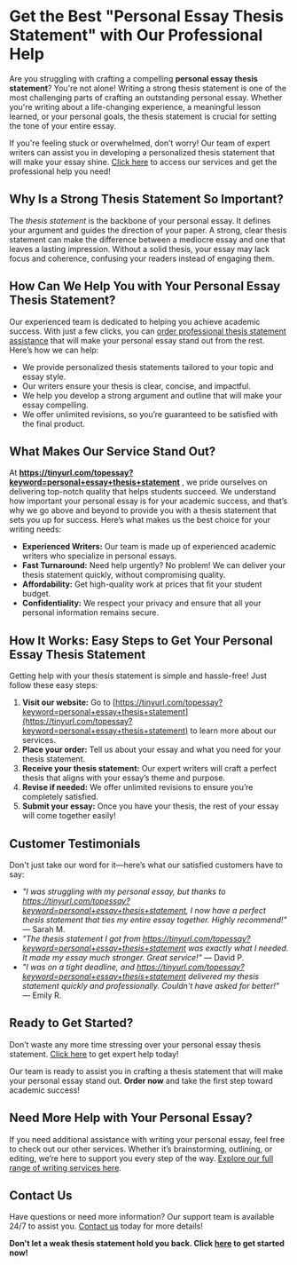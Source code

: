# Get the Best "Personal Essay Thesis Statement" with Our Professional Help

Are you struggling with crafting a compelling **personal essay thesis statement**? You're not alone! Writing a strong thesis statement is one of the most challenging parts of crafting an outstanding personal essay. Whether you're writing about a life-changing experience, a meaningful lesson learned, or your personal goals, the thesis statement is crucial for setting the tone of your entire essay.

If you're feeling stuck or overwhelmed, don’t worry! Our team of expert writers can assist you in developing a personalized thesis statement that will make your essay shine. [Click here](https://tinyurl.com/topessay?keyword=personal+essay+thesis+statement) to access our services and get the professional help you need!

## Why Is a Strong Thesis Statement So Important?

The _thesis statement_ is the backbone of your personal essay. It defines your argument and guides the direction of your paper. A strong, clear thesis statement can make the difference between a mediocre essay and one that leaves a lasting impression. Without a solid thesis, your essay may lack focus and coherence, confusing your readers instead of engaging them.

## How Can We Help You with Your Personal Essay Thesis Statement?

Our experienced team is dedicated to helping you achieve academic success. With just a few clicks, you can [order professional thesis statement assistance](https://tinyurl.com/topessay?keyword=personal+essay+thesis+statement) that will make your personal essay stand out from the rest. Here’s how we can help:

- We provide personalized thesis statements tailored to your topic and essay style.
- Our writers ensure your thesis is clear, concise, and impactful.
- We help you develop a strong argument and outline that will make your essay compelling.
- We offer unlimited revisions, so you’re guaranteed to be satisfied with the final product.

## What Makes Our Service Stand Out?

At **https://tinyurl.com/topessay?keyword=personal+essay+thesis+statement** , we pride ourselves on delivering top-notch quality that helps students succeed. We understand how important your personal essay is for your academic success, and that’s why we go above and beyond to provide you with a thesis statement that sets you up for success. Here’s what makes us the best choice for your writing needs:

- **Experienced Writers:** Our team is made up of experienced academic writers who specialize in personal essays.
- **Fast Turnaround:** Need help urgently? No problem! We can deliver your thesis statement quickly, without compromising quality.
- **Affordability:** Get high-quality work at prices that fit your student budget.
- **Confidentiality:** We respect your privacy and ensure that all your personal information remains secure.

## How It Works: Easy Steps to Get Your Personal Essay Thesis Statement

Getting help with your thesis statement is simple and hassle-free! Just follow these easy steps:

1. **Visit our website:** Go to [https://tinyurl.com/topessay?keyword=personal+essay+thesis+statement](https://tinyurl.com/topessay?keyword=personal+essay+thesis+statement) to learn more about our services.
2. **Place your order:** Tell us about your essay and what you need for your thesis statement.
3. **Receive your thesis statement:** Our expert writers will craft a perfect thesis that aligns with your essay’s theme and purpose.
4. **Revise if needed:** We offer unlimited revisions to ensure you’re completely satisfied.
5. **Submit your essay:** Once you have your thesis, the rest of your essay will come together easily!

## Customer Testimonials

Don't just take our word for it—here’s what our satisfied customers have to say:

- _"I was struggling with my personal essay, but thanks to https://tinyurl.com/topessay?keyword=personal+essay+thesis+statement, I now have a perfect thesis statement that ties my entire essay together. Highly recommend!"_ — Sarah M.
- _"The thesis statement I got from https://tinyurl.com/topessay?keyword=personal+essay+thesis+statement was exactly what I needed. It made my essay much stronger. Great service!"_ — David P.
- _"I was on a tight deadline, and https://tinyurl.com/topessay?keyword=personal+essay+thesis+statement delivered my thesis statement quickly and professionally. Couldn't have asked for better!"_ — Emily R.

## Ready to Get Started?

Don’t waste any more time stressing over your personal essay thesis statement. [Click here](https://tinyurl.com/topessay?keyword=personal+essay+thesis+statement) to get expert help today!

Our team is ready to assist you in crafting a thesis statement that will make your personal essay stand out. **Order now** and take the first step toward academic success!

## Need More Help with Your Personal Essay?

If you need additional assistance with writing your personal essay, feel free to check out our other services. Whether it’s brainstorming, outlining, or editing, we’re here to support you every step of the way. [Explore our full range of writing services here](https://tinyurl.com/topessay?keyword=personal+essay+thesis+statement).

## Contact Us

Have questions or need more information? Our support team is available 24/7 to assist you. [Contact us](https://tinyurl.com/topessay?keyword=personal+essay+thesis+statement) today for more details!

**Don't let a weak thesis statement hold you back. Click [here](https://tinyurl.com/topessay?keyword=personal+essay+thesis+statement) to get started now!**
